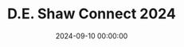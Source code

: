 ---
layout: post
title: D.E. Shaw Connect 2024
date: 2024-09-10 00:00:00
description: Back for round 2
tags: life
categories: posts
related_posts: true
---